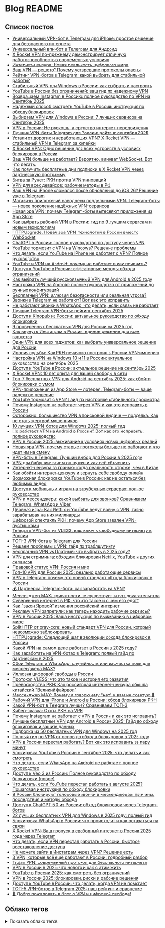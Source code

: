 # Blog README

## Список постов
- [Универсальный VPN-бот в Телеграм для iPhone: простое решение для безопасного интернета](content/posts/universal-vpn-telegram-bot-iphone.md)
- [Универсальный впн-бот в Телеграм для Андроид](content/posts/universal-vpn-bot-telegram-android.md)
- [X Rocket VPN по-прежнему демонстрирует отличную работоспособность в современных условиях](content/posts/x-rocket-vpn-stable-performance-modern-conditions.md)
- [Интернет-цензура: Новая реальность цифрового мира](content/posts/internet-censorship-modern-reality.md)
- [Ваш VPN — решето? Почему устаревшие протоколы опасны](content/posts/vpn-outdated-protocols-security-risks.md)
- [Рейтинг VPN-ботов в Telegram: какой выбрать для стабильной работы?](content/posts/top-5-vpn-botov-telegram-obzor-sravnenie.md)
- [Стабильный VPN для Windows в России: как выбрать и настроить](content/posts/reliable-vpn-windows-russia-works.md)
- [YouTube в России без ограничений: ваш гид по надежному VPN](content/posts/kak-smotret-youtube-v-rossii-cherez-vpn.md)
- [Возвращаем Instagram в Россию: полное руководство по VPN на Сентябрь 2025](content/posts/instagram-russia-vpn-september-2025.md)
- [Надёжный способ смотреть YouTube в России: инструкция по обходу блокировок](content/posts/youtube-vpn-russia-access.md)
- [Выбираем VPN для Windows в России: 7 лучших сервисов на Сентябрь 2025](content/posts/top-7-vpn-windows-russia-september-2025.md)
- [VPN в России: Не роскошь, а средство интернет-передвижения](content/posts/vpn-essential-russia-necessity-guide.md)
- [Лучшие VPN-боты Telegram для России: рейтинг сентября 2025](content/posts/top-5-vpn-bots-telegram-russia-september-2025.md)
- [Устали от дорогих и неработающих VPN? X Rocket VPN — стабильный VPN в Telegram за копейки](content/posts/cheap-working-vpn-telegram-bot-russia.md)
- [X Rocket VPN: Одно решение для всех устройств в условиях блокировок в России](content/posts/x-rocket-vpn-universal-solution-russia.md)
- [Ваш VPN больше не работает? Вероятно, виноват WebSocket. Вот что делать.](content/posts/websocket-vpn-blocking-russia-solutions.md)
- [Как получить бесплатные дни подписки в X Rocket VPN через партнерскую программу](content/posts/x-rocket-vpn-partner-program-free-days.md)
- [Битва за Рунет: РКН против VPN-инноваций](content/posts/rkn-vs-vpn-technology-race.md)
- [VPN для всех девайсов: рабочие методы в РФ](content/posts/vpn-na-vseh-platformah-rabotayushchie-sposoby-rossiya.md)
- [Ваш VPN на iPhone сломался после обновления до iOS 26? Решение уже в Telegram](content/posts/ios-26-breaks-vpn-apps-telegram-bots-solution.md)
- [Магазины приложений наводнены поддельными VPN. Telegram-боты — новое поколение надёжных VPN-сервисов](content/posts/fake-vpn-apps-vs-telegram-bots.md)
- [Новая эра VPN: почему Telegram-боты вытесняют приложения из App Store](content/posts/vpn-bots-telegram-dominate-app-store.md)
- [Как выбрать рабочий VPN в России: гид по 9 лучшим сервисам и новым технологиям](content/posts/9-proven-vpn-services-russia-review.md)
- [HTTPUpgrade: Новая эра VPN-технологий в России вместо WebSocket](content/posts/httpupgrade-websocket-vpn-russia.md)
- [ChatGPT в России: полное руководство по доступу через VPN](content/posts/chatgpt-russia-vpn-access.md)
- [YouTube тормозит с VPN на Windows? Решение проблемы](content/posts/youtube-vpn-windows-fix.md)
- [Что делать, если YouTube на iPhone не работает с VPN? Полное руководство](content/posts/youtube-vpn-iphone-fix-guide.md)
- [YouTube и VPN на Android: почему не работает и как починить?](content/posts/youtube-vpn-android-fix.md)
- [Доступ к YouTube в России: эффективные методы обхода ограничений](content/posts/how-to-watch-youtube-in-russia.md)
- [Как выбрать лучший русскоязычный VPN для Android в 2025 году](content/posts/best-vpn-android-russian.md)
- [Настройка VPN на Android: полное руководство от приложений до ручных конфигураций](content/posts/android-vpn-setup-guide.md)
- [Бесплатный VPN: иллюзия безопасности или реальная угроза?](content/posts/free-vpn-security-risks.md)
- [Звонки в Telegram не работают? Вот как это исправить](content/posts/telegram-calls-not-working-solutions.md)
- [Не работают звонки в WhatsApp: что делать, если связь не работает](content/posts/whatsapp-calls-not-working-solutions.md)
- [Лучшие Telegram VPN-боты: рейтинг сентября 2025](content/posts/top-vpn-bots-telegram-september-2025.md)
- [Доступ к Kinopub из России: актуальное руководство по обходу блокировки](content/posts/kak-smotret-kinopub-v-rossii-vpn.md)
- [9 проверенных бесплатных VPN для России на 2025 год](content/posts/best-free-vpn-russia-2025-nine.md)
- [Как вернуть Инстаграм в России: единое решение для всех гаджетов](content/posts/razblokirovaem-instagram-v-rossii-pravilno.md)
- [Один VPN для всех гаджетов: как выбрать универсальное решение для России](content/posts/vpn-for-all-devices-in-russia.md)
- [Ирония судьбы: Как РКН нечаянно построил в России VPN-империю](content/posts/rkn-vpn-technologies-funny-development-story.md)
- [Настройка VPN на Windows 10 и 11 в России: актуальное руководство на сентябрь 2025](content/posts/vpn-windows-10-11-russia-2025-guide.md)
- [Доступ к YouTube в России: актуальное решение на сентябрь 2025](content/posts/kak-smotret-youtube-v-rossii-reshenie-na-sentjabr-2025-goda.md)
- [X Rocket VPN: 10 лет опыта для вашей свободы в сети](content/posts/x-rocket-vpn-10-years-experience.md)
- [Топ-7 бесплатных VPN для Android на сентябрь 2025: как обойти блокировки с умом](content/posts/best-7-free-vpn-android-2025.md)
- [VPN-приложения из App Store — лотерея. Telegram-боты — ваше надежное решение](content/posts/telegram-bots-vs-app-store-vpn.md)
- [YouTube тормозит с VPN? Гайд по настройке стабильного просмотра](content/posts/youtube-vpn-stable-streaming.md)
- [Почему Instagram не работает через VPN и как это исправить в России](content/posts/instagram-ne-rabotaet-s-vpn-reshenie-problem-blokirovki.md)
- [Осторожно: большинство VPN в поисковой выдаче — подделка. Как не стать жертвой мошенников](content/posts/fake-vpn-services-in-search-results.md)
- [10 лучших VPN-ботов для Windows 2025: полный гид](content/posts/top-10-best-vpn-bots-windows.md)
- [Не работает VPN на Android в России? Вот как это исправить: полное руководство](content/posts/android-vpn-russia-working-guide.md)
- [VPN в России 2025: выживание в условиях новых цифровых реалий](content/posts/vpn-russia-2025-new-challenges.md)
- [Новая эра VPN: почему старые протоколы больше не работают и что идет им на смену](content/posts/future-vpn-next-generation-protocols.md)
- [VPN-боты в Telegram: Лучший выбор для России в 2025 году](content/posts/best-telegram-vpn-bots-2025-russia.md)
- [VPN для бабушки: зачем он нужен и как всё объяснить](content/posts/vpn-for-russian-grandmas.md)
- [Интернет-цензура за гранью: когда реальность строже, чем в Китае](content/posts/takogo-suverennogo-interneta-net-dazhe-v-kitae.md)
- [Как обойти интернет-цензуру и вернуть себе свободу онлайн](content/posts/kogda-tsenzura-perehodit-vse-granitsy-kak-zaschitit-svoj-internet.md)
- [Возможная блокировка YouTube в России: как не остаться без любимых видео](content/posts/youtube-russia-block-vpn-solution.md)
- [Доступ к мобильным играм на зарубежных серверах: полное руководство](content/posts/mobile-games-foreign-servers-vpn.md)
- [VPN и мессенджеры: какой выбрать для звонков? Сравниваем Telegram, WhatsApp и Viber](content/posts/vpn-messenger-calls-comparison.md)
- [Двойная игра: Как Netflix и YouTube ведут войну с VPN, тайно зарабатывая на них миллиарды](content/posts/netflix-youtube-vpn-paradox.md)
- [Цифровой спектакль РКН: почему App Store завален VPN-пустышками](content/posts/rkn-plays-good-uncle-vpn-apps-russia.md)
- [Telegram VPN-бот на VLESS: ваш ключ к свободному интернету в России](content/posts/telegram-vpn-bot-vless-russia.md)
- [ТОП-3 VPN-бота в Telegram для России](content/posts/top-3-telegram-vpn-bots-russia.md)
- [Решаем проблемы с VPN: гайд по траблшутингу](content/posts/vpn-problems-solutions-troubleshooting.md)
- [Бесплатный VPN vs Платный: что выбрать в 2025 году?](content/posts/free-vs-paid-vpn-2025-guide.md)
- [VPN для стриминга: обходим блокировки Netflix, YouTube и других сервисов](content/posts/vpn-for-streaming-unlock-netflix-youtube.md)
- [Правовой статус VPN: Россия и мир](content/posts/vpn-legal-status-russia-worldwide.md)
- [Топ-10 VPN для России 2025: реально работающие сервисы](content/posts/top-10-vpn-russia-2025.md)
- [VPN в Telegram: почему это новый стандарт обхода блокировок в России](content/posts/telegram-vpn-bot-future-russia.md)
- [💰 Партнерка Telegram-бота: как заработать на VPN?](content/posts/telegram-bot-affiliate-program-big-money.md)
- [Мессенджер MAX: приватности не существует, и вот доказательства](content/posts/max-messenger-privacy-myth-exposed.md)
- [Суверенный интернет в РФ: что это такое и с чем его едят?](content/posts/sovereign-internet-russia-runet.md)
- [Как "закон Яровой" изменил российский интернет](content/posts/yarovaya-law-runet-impact.md)
- [Рекламу VPN запретили: как теперь находить рабочие сервисы?](content/posts/vpn-ads-banned-community-help.md)
- [VPN в России 2025: Ваша инструкция по выживанию в цифровом мире](content/posts/vpn-russia-privacy-surveillance-2025.md)
- [SplitHTTP от xray-core: новый стандарт VPN для России, который невозможно заблокировать](content/posts/splithttp-xray-core-future-vpn-russia.md)
- [HTTPUpgrade: Следующий шаг в эволюции обхода блокировок в России](content/posts/httpupgrade-russia-vpn-evolution.md)
- [Какой VPN на самом деле работает в России в 2025 году?](content/posts/working-vpn-russia-2025.md)
- [Как заработать на VPN-ботах в Telegram: полный гайд по партнеркам в 2025](content/posts/telegram-vpn-affiliate-earnings.md)
- [Сбои Telegram и WhatsApp: случайность или расчистка поля для мессенджера MAX?](content/posts/telegram-whatsapp-problems-max-messenger-promotion.md)
- [Иллюзия цифровой свободы в России](content/posts/digital-freedom-russia-myth.md)
- [Протокол VLESS: что это такое и история его развития](content/posts/vless-vpn-protocol-guide.md)
- [Превосходство РКН: Как российская интернет-цензура обошла китайский "Великий файрвол"](content/posts/russian-internet-censorship-vs-china-effectiveness.md)
- [Мессенджер MAX: Почему я говорю ему "нет" и вам не советую 🚫](content/posts/why-i-never-use-max-messenger.md)
- [Рабочий VPN для iPhone и Android в России: обход блокировок РКН](content/posts/best-vpn-iphone-android-russia-working.md)
- [Какой VPN-бот в Telegram лучше? Сравниваем ТОП-3](content/posts/top-3-vpn-bots-telegram-review.md)
- [Кибер-сказка: Охота РКН на VPN](content/posts/rkn-vs-vpn-fairy-tale.md)
- [Почему Instagram не работает с VPN в России и как это исправить?](content/posts/instagram-vpn-russia-vless-solution.md)
- [Лучшие бесплатные VPN для Android в России 2025: Гайд по обходу блокировок и защите данных](content/posts/top-free-vpn-android-russia-2025.md)
- [Подборка из 50 бесплатных VPN для Windows на 2025 год](content/posts/50-top-free-vpn-windows-2025.md)
- [Полный гид по VPN: от основ до обхода блокировок в 2025 году](content/posts/vpn-faq-complete-guide.md)
- [VPN в России перестал работать? Вот как это исправить за пару минут](content/posts/vpn-ne-rabotaet-v-rossii-2-minuty.md)
- [Блокировка YouTube в России в сентябре 2025: что делать и как смотреть](content/posts/youtube-august-2025-block.md)
- [Что делать, если WhatsApp на Android не работает: полное руководство](content/posts/whatsapp-android-fix-guide.md)
- [Доступ к Veo 3 из России: Полное руководство по обходу блокировки (новое)](content/posts/veo-3-russia-access-vpn-guide.md)
- [Что делать, если YouTube перестал работать в августе 2025? Пошаговая инструкция по обходу блокировки](content/posts/youtube-ne-rabotaet-august-2025-kak-obojti-blokirovku.md)
- [В России блокируют голосовые звонки в мессенджерах: причины, последствия и методы обхода](content/posts/ban-voice-calls-messengers-in-russia.md)
- [Доступ к ChatGPT 5.0 из России: обход блокировок через Telegram-ботов](content/posts/chatgpt-5-russia-telegram-bot-vpn.md)
- [22 лучших бесплатных VPN для Windows в 2025 году: полный гид](content/posts/top-22-free-vpn-windows-2025.md)
- [Блокировка WhatsApp в России: что происходит и как оставаться на связи](content/posts/whatsapp-blokirovka-rossiya-reshenie.md)
- [X Rocket VPN: Ваш пропуск в свободный интернет в России 2025 года через Telegram](content/posts/x-rocket-vpn-telegram-bot-russia-2025.md)
- [Что делать, если VPN перестал работать в России: быстрое восстановление доступа](content/posts/vpn-ne-rabotaet-v-rossii-vosstanovlenie.md)
- [Не можете зайти в Инстаграм через VPN? Решение есть](content/posts/instagram-blokirovka-russia-reshenie.md)
- [3 VPN, которые всё ещё работают в России: подробный разбор](content/posts/top-3-working-vpn-russia-2025.md)
- [Trojan VPN: современный протокол для безопасного интернета](content/posts/trojan-vpn-protocol-not-virus.md)
- [VPN в России в 2025: что нового и как с этим жить](content/posts/vpn-news-russia-2025.md)
- [YouTube в России 2025: как смотреть без ограничений](content/posts/youtube-russia-2025-guide.md)
- [VPN в России 2025: блокировки, риски и рабочие решения](content/posts/vpn-russia-situation-2025.md)
- [Доступ к YouTube в России: что делать, когда VPN не помогает](content/posts/kak-smotret-youtube-v-rossii.md)
- [ТОП-5 VPN-ботов в Telegram 2025: наш рейтинг и сравнение](content/posts/top-5-vpn-botov-telegram-2025-obzor-sravnenie.md)
- [👋 Добро пожаловать в блог о VPN и цифровой свободе!](content/posts/welcome-post.md)

## Облако тегов
<details>
<summary>Показать облако тегов</summary>

| Тег | Кол-во |
| --- | ---: |
| VPN | 85 |
| Россия | 51 |
| 2025 | 51 |
| VLESS | 43 |
| Блокировки | 43 |
| Russia | 41 |
| Актуально | 38 |
| ВПН | 35 |
| DPI | 29 |
| обход блокировок | 24 |
| безопасность | 21 |
| Telegram | 15 |
| YouTube | 12 |
| Android | 8 |
| приватность | 7 |
| стриминг | 7 |
| интернет-свобода | 6 |
| Windows | 5 |

</details>